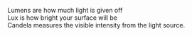 
Lumens are how much light is given off  
Lux is how bright your surface will be  
Candela measures the visible intensity from the light source.  
